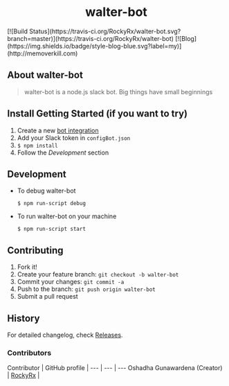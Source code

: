 <h1 align="center">walter-bot</h1> 
[![Build Status](https://travis-ci.org/RockyRx/walter-bot.svg?branch=master)](https://travis-ci.org/RockyRx/walter-bot)
[![Blog](https://img.shields.io/badge/style-blog-blue.svg?label=my)](http://memoverkill.com)

## About walter-bot
>walter-bot is a  node.js slack bot.
Big things have small beginnings


## Install Getting Started (if you want to try)
1. Create a new [bot integration](https://my.slack.com/services/new/bot)
2. Add your Slack token in ```configBot.json```
3. ```$ npm install ```
3. Follow the *Development* section


## Development

* To debug walter-bot

    ```$ npm run-script debug```

* To run walter-bot on your machine

    ```$ npm run-script start```

## Contributing

1. Fork it!
2. Create your feature branch: `git checkout -b walter-bot`
3. Commit your changes: `git commit -a `
4. Push to the branch: `git push origin walter-bot`
5. Submit a pull request

## History

For detailed changelog, check [Releases](https://github.com/RockyRx/walter-bot/releases).

### Contributors

Contributor | GitHub profile |
--- | --- | ---
Oshadha Gunawardena  (Creator) | [RockyRx](https://github.com/RockyRx) |
